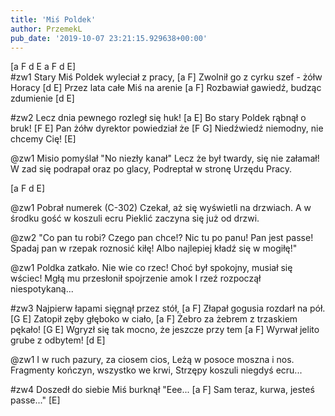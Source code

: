 ```yaml
---
title: 'Miś Poldek'
author: PrzemekL
pub_date: '2019-10-07 23:21:15.929638+00:00'
---
```


[a F d E a F d E]  
#zw1
Stary Miś Poldek wyleciał z pracy, [a F]
Zwolnił go z cyrku szef - żółw Horacy	 [d E]
Przez lata całe Miś na arenie	[a F]
Rozbawiał gawiedź, budząc  zdumienie [d E]

#zw2
Lecz dnia pewnego rozległ się huk! [a E]
Bo stary Poldek rąbnął o bruk! [F E]
Pan żółw dyrektor powiedział że	[F G]
Niedźwiedź niemodny,  nie chcemy Cię! [E]

@zw1
Misio pomyślał  "No niezły kanał"
Lecz że był twardy, się nie załamał!
W zad się podrapał oraz po glacy,
Podreptał w stronę Urzędu Pracy.

[a F d E]

@zw1
Pobrał numerek (C-302)
Czekał, aż się wyświetli na drzwiach.
A w środku gość w koszuli ecru
Pieklić zaczyna się już od drzwi.

@zw2
"Co pan tu robi? Czego pan chce!?
Nic tu po panu! Pan jest passe!
Spadaj pan w rzepak roznosić kiłę!
Albo najlepiej kładź się w mogiłę!"

@zw1
Poldka zatkało. Nie wie co rzec!
Choć był spokojny, musiał się wściec!
Mgłą mu przesłonił spojrzenie amok
I rzeź rozpoczął niespotykaną...

#zw3
Najpierw łapami sięgnął przez stół, [a F]
Złapał gogusia rozdarł na pół. [G E]
Zatopił zęby głęboko w ciało, [a F]
Żebro za żebrem z trzaskiem pękało! [G E]
Wgryzł się tak mocno, że jeszcze przy tem [a F]
Wyrwał jelito grube z odbytem! [d E]

@zw1
I w ruch pazury, za ciosem cios,
Leżą w posoce moszna i nos.
Fragmenty kończyn, wszystko we krwi,
Strzępy koszuli niegdyś ecru...

#zw4
Doszedł do siebie Miś burknął "Eee... [a F]
Sam teraz, kurwa, jesteś passe..." [E]